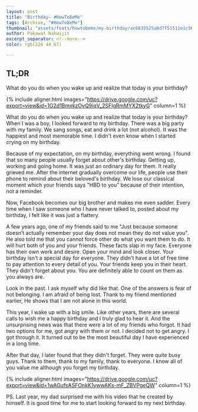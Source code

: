 ```yaml
---
layout: post
title: "Birthday― #HowToBeMe"
tags: [Archive, "#HowToBeMe"]
thumbnail: "assets/feats/howtobeme/my-birthday/ac6835525a6d7f51511e1c5649a07acb.jpg"
author: Pakawat Nakwijit
excerpt_separator: <!--more-->
color: rgb(224 44 67) 

---
```


## TL;DR
What do you do when you wake up and realize that today is your birthday? 

<!--more-->

{% include aligner.html images="https://drive.google.com/uc?export=view&id=1G2d1BmxkzOvQ9iqV_2SFIgRmMYX2tkyG" column=1 %}

What do you do when you wake up and realize that today is your birthday? When I was a boy, I looked forward to my birthday. There was a big party with my family. We sang songs, eat and drink a lot (not alcohol). It was the happiest and most memorable time. I didn't even know when I started crying on my birthday.

Because of my expectation, on my birthday, everything went wrong. I found that so many people usually forget about other's birthday. Getting up, working and going home. It was just an ordinary day for them. It really grieved me. After the internet gradually overcome our life, people use their phone to remind about their beloved's birthday. We lose our classical moment which your friends says "HBD to you" because of their intention, not a reminder.

Now, Facebook becomes our big brother and makes me even sadder. Every time when I saw someone who I have never talked to, posted about my birthday, I felt like it was just a flattery.

A few years ago, one of my friends said to me "Just because someone doesn’t actually remember your day does not mean they do not value you". He also told me that you cannot force other do what you want them to do. It will hurt both of you and your friends. These facts slap in my face. Everyone has their own work and desire. Open your mind and look closer. Your birthday isn't a special day for everyone. They didn't have a lot of free time to pay attention to every detail of you. Your friends keep you in their heart. They didn't forget about you. You are definitely able to count on them as you always are.

Look in the past. I ask myself why did like that. One of the answers is fear of not belonging. I am afraid of being lost. Thank to my friend mentioned earlier, He shows that I am not alone in this world.

This year, I wake up with a big smile. Like other years, there are several calls to wish me a happy birthday and I truly glad to hear it. And the unsurprising news was that there were a lot of my friends who forgot. It had two options for me, got angry with them or not. I decided not to get angry. I got through it. It turned out to be the most beautiful day I have experienced in a long time.

After that day, I later found that they didn't forget. They were quite busy guys. Thank to them, thank to my family, thank to everyone. I know all of you value me although you forget my birthday.

{% include aligner.html images="https://drive.google.com/uc?export=view&id=1wAGufsASFOnkK1ywwAKs-mF_ZBVPgeQW" column=1 %}

PS. Last year, my dad surprised me with his video that he created by himself. It is good time for me to start looking forward to my next birthday.
